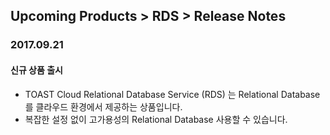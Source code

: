 ## Upcoming Products > RDS > Release Notes

### 2017.09.21

#### 신규 상품 출시

* TOAST Cloud Relational Database Service (RDS) 는 Relational Database 를 클라우드 환경에서 제공하는 상품입니다.
* 복잡한 설정 없이 고가용성의 Relational Database 사용할 수 있습니다.
